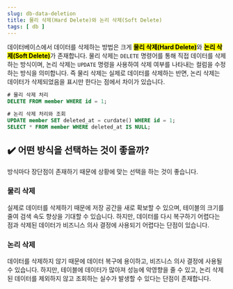 ```yaml
---
slug: db-data-deletion
title: 물리 삭제(Hard Delete)와 논리 삭제(Soft Delete) 
tags: [ db ]
---
```


데이터베이스에서 데이터를 삭제하는 방법은 크게 <mark>**물리 삭제(Hard Delete)**</mark>와 <mark>**논리 삭제(Soft Delete)**</mark>가 존재합니다. 물리 삭제는 `DELETE` 명령어를 통해 직접 데이터를 삭제하는 방식이며, 논리 삭제는 `UPDATE` 명령을 사용하여 삭제 여부를 나타내는 컬럼을 수정하는 방식을 의미합니다. 즉 물리 삭제는 실제로 데이터를 삭제하는 반면, 논리 삭제는 데이터가 삭제되었음을 표시만 한다는 점에서 차이가 있습니다.
```sql
# 물리 삭제 처리
DELETE FROM member WHERE id = 1;

# 논리 삭제 처리와 조회
UPDATE member SET deleted_at = curdate() WHERE id = 1;
SELECT * FROM member WHERE deleted_at IS NULL;
```

## ✔️ 어떤 방식을 선택하는 것이 좋을까?
방식마다 장단점이 존재하기 때문에 상황에 맞는 선택을 하는 것이 좋습니다.

### 물리 삭제
실제로 데이터를 삭제하기 때문에 저장 공간을 새로 확보할 수 있으며, 테이블의 크기를 줄여 검색 속도 향상을 기대할 수 있습니다. 하지만, 데이터를 다시 복구하기 어렵다는 점과 삭제된 데이터가 비즈니스 의사 결정에 사용되기 어렵다는 단점이 있습니다.

### 논리 삭제
데이터를 삭제하지 않기 때문에 데이터 복구에 용이하고, 비즈니스 의사 결정에 사용될 수 있습니다. 하지만, 테이블에 데이터가 많아져 성능에 악영향을 줄 수 있고, 논리 삭제된 데이터를 제외하지 않고 조회하는 실수가 발생할 수 있다는 단점이 존재합니다.